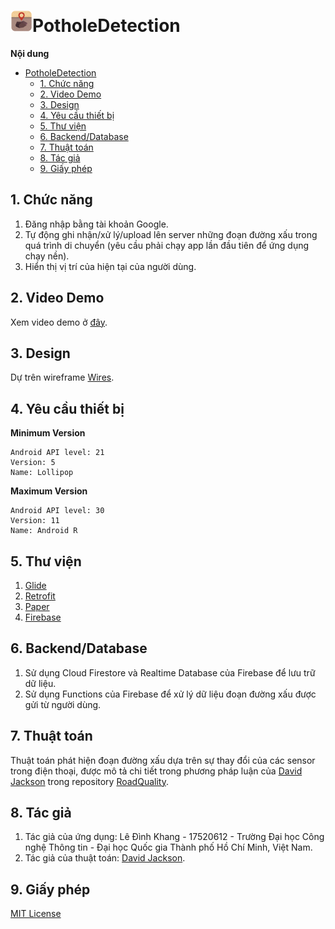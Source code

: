 # ![icon](/WorkInProgress/design/icon.png)PotholeDetection

**Nội dung**
- [PotholeDetection](#potholedetection)
  - [1. Chức năng](#1-chức-năng)
  - [2. Video Demo](#2-video-demo)
  - [3. Design](#3-design)
  - [4. Yêu cầu thiết bị](#4-yêu-cầu-thiết-bị)
  - [5. Thư viện](#5-thư-viện)
  - [6. Backend/Database](#6-backenddatabase)
  - [7. Thuật toán](#7-thuật-toán)
  - [8. Tác giả](#8-tác-giả)
  - [9. Giấy phép](#9-giấy-phép)

## 1. Chức năng
1. Đăng nhập bằng tài khoản Google.
2. Tự động ghi nhận/xử lý/upload lên server những đoạn đường xấu trong quá trình di chuyển (yêu cầu phải chạy app lần đầu tiên để ứng dụng chạy nền).
3. Hiển thị vị trí của hiện tại của người dùng.
## 2. Video Demo
Xem video demo ở [đây](/WorkInProgress/video/video-demo.mp4).
## 3. Design
Dự trên wireframe [Wires](https://www.behance.net/gallery/55462459/Wires-wireframe-kits-for-Adobe-XD).
## 4. Yêu cầu thiết bị
**Minimum Version**
```
Android API level: 21
Version: 5
Name: Lollipop
```
**Maximum Version**
```
Android API level: 30
Version: 11
Name: Android R
```
## 5. Thư viện
1. [Glide](https://github.com/bumptech/glide)
2. [Retrofit](https://github.com/square/retrofit)
3. [Paper](https://github.com/pilgr/Paper)
4. [Firebase](https://firebase.google.com/docs/android/setup?authuser=0)
## 6. Backend/Database
1. Sử dụng Cloud Firestore và Realtime Database của Firebase để lưu trữ dữ liệu.
2. Sử dụng Functions của Firebase để xử lý dữ liệu đoạn đường xấu được gửi từ người dùng.
## 7. Thuật toán
Thuật toán phát hiện đoạn đường xấu dựa trên sự thay đổi của các sensor trong điện thoại, được mô tả chi tiết trong phương pháp luận của [David Jackson](https://github.com/David-Jackson) trong repository [RoadQuality](https://github.com/David-Jackson/RoadQuality/blob/master/METHODOLOGY.md).
## 8. Tác giả
1. Tác giả của ứng dụng: Lê Đình Khang - 17520612 - Trường Đại học Công nghệ Thông tin - Đại học Quốc gia Thành phố Hồ Chí Minh, Việt Nam.
2. Tác giả của thuật toán: [David Jackson](https://github.com/David-Jackson).
## 9. Giấy phép
[MIT License](/LICENSE.md)
